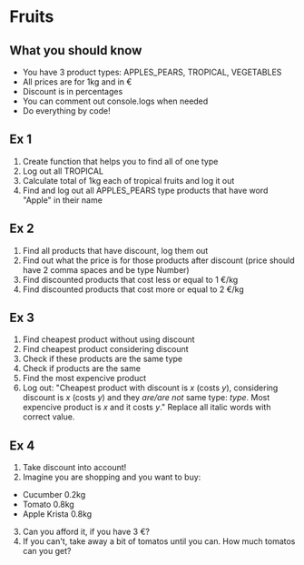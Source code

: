 # Fruits

## What you should know

- You have 3 product types: APPLES_PEARS, TROPICAL, VEGETABLES
- All prices are for 1kg and in €
- Discount is in percentages
- You can comment out console.logs when needed
- Do everything by code!

## Ex 1

1. Create function that helps you to find all of one type
2. Log out all TROPICAL
3. Calculate total of 1kg each of tropical fruits and log it out
4. Find and log out all APPLES_PEARS type products that have word "Apple" in their name

## Ex 2

1. Find all products that have discount, log them out
2. Find out what the price is for those products after discount (price should have 2 comma spaces and be type Number)
3. Find discounted products that cost less or equal to 1 €/kg
4. Find discounted products that cost more or equal to 2 €/kg

## Ex 3

1. Find cheapest product without using discount
2. Find cheapest product considering discount
3. Check if these products are the same type
4. Check if products are the same
5. Find the most expencive product
6. Log out: "Cheapest product with discount is _x_ (costs _y_), considering discount is _x_ (costs _y_) and they _are/are not_ same type: _type_. Most expencive product is _x_ and it costs _y_." Replace all italic words with correct value.

## Ex 4

1. Take discount into account!
2. Imagine you are shopping and you want to buy:

- Cucumber 0.2kg
- Tomato 0.8kg
- Apple Krista 0.8kg

3. Can you afford it, if you have 3 €?
4. If you can't, take away a bit of tomatos until you can. How much tomatos can you get?
